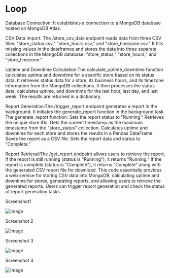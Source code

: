 # Loop

Database Connection: It establishes a connection to a MongoDB database hosted on MongoDB Atlas.

CSV Data Import: The /store_csv_data endpoint reads data from three CSV files: "store_status.csv," "store_hours.csv," and "store_timezone.csv."
It fills missing values in the dataframes and stores the data into three separate collections in the MongoDB database: "store_status," "store_hours," and "store_timezone."

Uptime and Downtime Calculation:The calculate_uptime_downtime function calculates uptime and downtime for a specific store based on its status data.
It retrieves status data for a store, its business hours, and its timezone information from the MongoDB collections.
It then processes the status data, calculates uptime, and downtime for the last hour, last day, and last week.
The results are returned in a dictionary.

Report Generation:The /trigger_report endpoint generates a report in the background. It initiates the generate_report function in the background task.
The generate_report function:
Sets the report status to "Running."
Retrieves the unique store IDs.
Gets the current timestamp as the maximum timestamp from the "store_status" collection.
Calculates uptime and downtime for each store and stores the results in a Pandas DataFrame.
Saves the report as a CSV file.
Sets the report data and status to "Complete."

Report Retrieval:The /get_report endpoint allows users to retrieve the report.
If the report is still running (status is "Running"), it returns "Running."
If the report is complete (status is "Complete"), it returns "Complete" along with the generated CSV report file for download.
This code essentially provides a web service for storing CSV data into MongoDB, calculating uptime and downtime for stores, generating reports, and allowing users to retrieve the generated reports. Users can trigger report generation and check the status of report generation tasks.

Screenshot1

![image](https://github.com/sarthak37/Loop/assets/52873771/432801c6-b3a4-446c-bf76-cceee83fefe0)

Screenshot 2

![image](https://github.com/sarthak37/Loop/assets/52873771/3298be1c-08fb-4fde-a6ca-1337e09499ed)

Screenshot 3

![image](https://github.com/sarthak37/Loop/assets/52873771/41ac4ec3-9b81-4785-83dc-c4b551b3be54)

Screenshot 4

![image](https://github.com/sarthak37/Loop/assets/52873771/3a6d438f-c348-4450-9c48-8669852d14ac)



